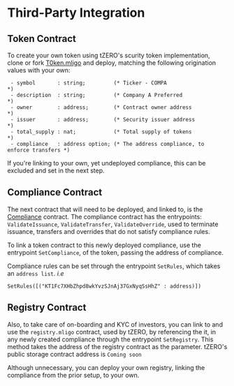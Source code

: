 # Third-Party Integration

## Token Contract
To create your own token using tZERO's scurity token implementation, clone or fork [T0ken.mligo](src/contracts/T0ken.mligo)
and deploy, matching the following origination values with your own:

```
 - symbol       : string;         (* Ticker - COMPA                               *)
 - description  : string;         (* Company A Preferred                          *)
 - owner        : address;        (* Contract owner address                       *)
 - issuer       : address;        (* Security issuer address                      *)
 - total_supply : nat;            (* Total supply of tokens                       *)
 - compliance   : address option; (* The address compliance, to enforce transfers *)
```
If you're linking to your own, yet undeployed compliance, this can be excluded and set in the next step.

## Compliance Contract
The next contract that will need to be deployed, and linked to, is the [Compliance](src/contracts/compliance.mligo) contract.
The compliance contract has the entrypoints: `ValidateIssuance`, `ValidateTransfer`, `ValidateOverride`, used to
terminate issuance, transfers and overrides that do not satisfy compliance rules.

To link a token contract to this newly deployed compliance, use the entrypoint `SetCompliance`, of the token, passing
the address of compliance.

Compliance rules can be set through the entrypoint `SetRules`, which takes an `address list`.
_i.e_

```
SetRules([("KT1Fc7XHbZhpd8wkYvzSJnAj37GxNyqSsHhZ" : address)])
```

## Registry Contract
Also, to take care of on-boarding and KYC of investors, you can link to and use the `registry.mligo` contract, used by
tZERO, by referencing the it, in any newly created compliance through the entrypoint `SetRegistry`.
This method takes the address of the registry contract as the parameter. tZERO's public storage contract address is
`Coming soon`

Although unnecessary, you can deploy your own registry, linking the compliance from the prior setup, to your own.
